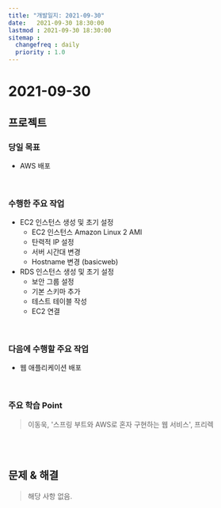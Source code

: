 ```yaml
---
title: "개발일지: 2021-09-30"
date:   2021-09-30 18:30:00
lastmod : 2021-09-30 18:30:00
sitemap :
  changefreq : daily
  priority : 1.0
---
```


# 2021-09-30
## 프로젝트
### 당일 목표
- AWS 배포
  

<br/>

### 수행한 주요 작업
- EC2 인스턴스 생성 및 초기 설정
  - EC2 인스턴스 Amazon Linux 2 AMI
  - 탄력적 IP 설정
  - 서버 시간대 변경
  - Hostname 변경 (basicweb)
- RDS 인스턴스 생성 및 초기 설정
  - 보안 그룹 설정
  - 기본 스키마 추가
  - 테스트 테이블 작성
  - EC2 연결

<br/>

### 다음에 수행할 주요 작업
- 웹 애플리케이션 배포

<br/>

### 주요 학습 Point
> 이동욱, '스프링 부트와 AWS로 혼자 구현하는 웹 서비스', 프리렉

<br/><br/>

## 문제 & 해결
> 해당 사항 없음.